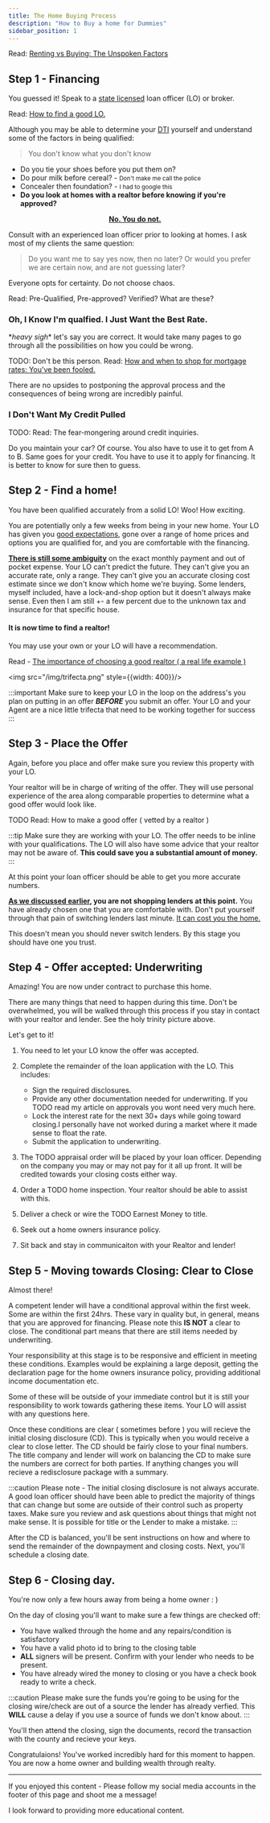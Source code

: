 ```yaml
---
title: The Home Buying Process
description: "How to Buy a home for Dummies" 
sidebar_position: 1
---
```

<div id="fb-root"></div>
<script async defer crossorigin="anonymous" 
src="https://connect.facebook.net/en_US/sdk.js#xfbml=1&version=v15.0" nonce="77yk1IHy"></script>

Read: [Renting vs Buying: The Unspoken Factors](docs/guides/rent-vs-buy.md)  

## Step 1 - Financing

You guessed it! Speak to a <u>state licensed</u> loan officer (LO) or broker.

Read: [How to find a good LO.](/docs/guides/choosing-a-loan-officer)

Although you may be able to determine your [DTI](/docs/dictionary/dti)  yourself and understand some of the factors
in being qualified:

> You don't know what you don't know

* Do you tie your shoes before you put them on? 
* Do pour milk before cereal? - <small>Don't make me call the police</small>
* Concealer then foundation? - <small>I had to google this</small>
* __Do you look at homes with a realtor before knowing if you're approved?__

**<u><center>No. You do not.</center></u>**

Consult with an experienced loan officer prior to looking at homes. I ask most of my clients the same question:

> Do you want me to say yes now, then no later? Or would you prefer we are certain now, and are not guessing later?

Everyone opts for certainty. Do not choose chaos.

Read: Pre-Qualified, Pre-approved? Verified? What are these? 

### Oh, I Know I'm qualfied. I Just Want the Best Rate. 

\**heavy sigh*\* let's say you are correct. It would take many pages to go through all the possibilities on 
how you could be wrong. 

TODO: 
Don't be this person. Read: [How and when to shop for mortgage rates: You've been fooled.](https://google.com)

There are no upsides to postponing the approval process and the consequences of being wrong are incredibly painful. 

### I Don't Want My Credit Pulled

TODO:
Read: The fear-mongering around credit inquiries. 

Do you maintain your car? Of course. You also have to use it to get from A to B. Same goes for your credit. You
have to use it to apply for financing. It is better to know for sure then to guess. 


## Step 2 - Find a home!

You have been qualified accurately from a solid LO! Woo! How exciting.

You are potentially only a few weeks from being in your
new home. Your LO has given you <u>good expectations</u>,
gone over a range of home prices and options you are qualified for, and you are comfortable with the financing. 

**<u>There is still some ambiguity</u>** on the exact monthly payment and out of pocket expense. Your LO can't predict the future. They can't give you 
an accurate rate, only a range. They can't give you an accurate closing cost estimate since we don't know which home we're buying. 
Some lenders, myself included, have a lock-and-shop option but it doesn't always
make sense. Even then I am still +- a few percent due to the unknown tax and insurance for that specific house. 

#### It is now time to find a realtor! 

You may use your own or your LO will have a recommendation.

Read - [The importance of choosing a good realtor ( a real life example )](https://google.com)

<img src="/img/trifecta.png" style={{width: 400}}/>

:::important
Make sure to keep your LO in the loop on the address's you plan on putting in an offer ***BEFORE*** you submit an offer. 
Your LO and your Agent are a nice little trifecta that need to be working together for success
:::


## Step 3 - Place the Offer

Again, before you place and offer make sure you review this property with your LO.

Your realtor will be in charge of writing of the offer. They will use personal 
experience of the area along comparable properties to determine what a good offer would look like. 

TODO
Read: How to make a good offer ( vetted by a realtor )

:::tip
Make sure they are working with your LO. The offer needs to be inline with your qualifications. The LO will
also have some advice that your realtor may not be aware of. **This could save you a substantial amount of money.**
:::

At this point your loan officer should be able to get you more accurate numbers.

**[As we discussed earlier](#oh-i-know-im-qualfied-i-just-want-the-best-rate), you are not shopping lenders at this point.** You have already chosen one that you
are comfortable with. Don't put yourself through that pain of switching lenders last minute. <u>It can cost you the home.</u>

This doesn't mean you should never switch lenders. By this stage you should have one you trust. 

## Step 4 - Offer accepted: Underwriting

Amazing! You are now under contract to purchase this home. 

There are many things that need to happen during this time. Don't be overwhelmed, you will be walked through this process if you
stay in contact with your realtor and lender. See the holy trinity picture above.  

Let's get to it!

1. You need to let your LO know the offer was accepted.
2. Complete the remainder of the loan application with the LO. This includes:

    * Sign the required disclosures. 
    * Provide any other documentation needed for underwriting. If you 
    TODO read my article on approvals you wont need very much here. 
    * Lock the interest rate for the next 30+ days while going toward closing.I personally 
    have not worked during a market where it made sense to float the rate. 
    * Submit the application to underwriting. 


3. The TODO appraisal order will be placed by your loan officer. Depending on the company 
you may or may not pay for it all up front. It will be credited towards your closing costs either way. 

4. Order a TODO home inspection. Your realtor should be able to assist with this. 

5. Deliver a check or wire the TODO Earnest Money to title.

6. Seek out a home owners insurance policy. 

7. Sit back and stay in communicaiton with your Realtor and lender!

## Step 5 - Moving towards Closing: Clear to Close

Almost there! 

A competent lender will have a conditional approval within the first week. Some are within the first 24hrs. These vary in quality but, in general, means that you are 
approved for financing. Please note this **IS NOT** a clear to close. The conditional part means that there
are still items needed by underwriting. 

Your responsibility at this stage is to be responsive and efficient in meeting these conditions. Examples would be 
explaining a large deposit, getting the declaration page for the home owners insurance policy, providing additional 
income documentation etc. 

Some of these will be outside of your immediate control but it is still your responsibility to work towards gathering these items.
Your LO will assist with any questions here.

Once these conditions are clear ( sometimes before ) you will recieve the initial closing disclosure (CD). This is typically when you would receive
a clear to close letter. The CD should be fairly close to your final numbers. The title company and lender will work on balancing the CD to make sure 
the numbers are correct for both parties. If anything changes you will recieve a redisclosure package with a summary.

:::caution
Please note - The initial closing disclosure is not always accurate.
A good loan officer should have been able to predict the majority of things that 
can change but some are outside of their control such as property taxes. Make sure you review and ask questions about things 
that might not make sense. It is possible for title or the Lender to make a mistake.
:::

After the CD is balanced, you'll be sent instructions on how and where to send the remainder of the downpayment
and closing costs. Next, you'll schedule a closing date.

## Step 6 - Closing day. 

You're now only a few hours away from being a home owner : ) 

On the day of closing you'll want to make sure a few things are checked off:

 - You have walked through the home and any repairs/condition is satisfactory
 - You have a valid photo id to bring to the closing table
 - **ALL** signers will be present. Confirm with your lender who needs to be present. 
 - You have already wired the money to closing or you have a check book ready to write a check. 
 
 :::caution
 Please make sure the funds you're going to be using for the closing wire/check are out of a source 
 the lender has already verfied. This **WILL** cause a delay if you use a source of funds we don't
 know about. 
 :::

You'll then attend the closing, sign the documents, record the transaction with the county and recieve your keys. 

Congratulaions! You've worked incredibly hard for this moment to happen. You are now a home owner and building wealth through realty.

---

If you enjoyed this content - Please follow my social media accounts in the footer of this page and shoot me a message!

I look forward to providing more educational content.

<div class="fb-comments" data-href="https://aaronconwaylo.com/docs/guides/home-buying-process" data-width="400" data-numposts="5"></div>
